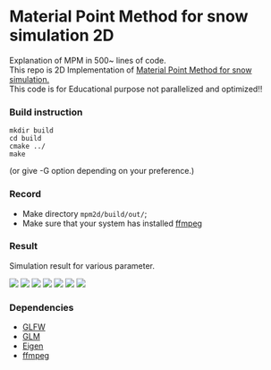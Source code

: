 # Material Point Method for snow simulation 2D

Explanation of MPM in 500~ lines of code.\
This repo is 2D Implementation of [Material Point Method for snow simulation.](https://www.math.ucla.edu/~jteran/papers/SSCTS13.pdf)
\
This code is for Educational purpose not parallelized and optimized!!
### Build instruction
```
mkdir build
cd build
cmake ../
make
```
(or give -G option depending on your preference.)
### Record
- Make directory `mpm2d/build/out/`;
- Make sure that your system has installed [ffmpeg](https://ffmpeg.org/download.html#build-windows)





### Result

Simulation result for various parameter.

[comment]: <> (![1]&#40;https://github.com/LEE-JAE-HYUN179/mpm2d/blob/master/out/1.gif&#41;)

[comment]: <> (![2]&#40;https://github.com/LEE-JAE-HYUN179/mpm2d/blob/master/out/2.gif&#41;)

[comment]: <> (![3]&#40;https://github.com/LEE-JAE-HYUN179/mpm2d/blob/master/out/3.gif&#41;)

[comment]: <> (![4]&#40;https://github.com/LEE-JAE-HYUN179/mpm2d/blob/master/out/4.gif&#41;)

[comment]: <> (![5]&#40;https://github.com/LEE-JAE-HYUN179/mpm2d/blob/master/out/5.gif&#41;)

[comment]: <> (![6]&#40;https://github.com/LEE-JAE-HYUN179/mpm2d/blob/master/out/6.gif&#41;)

[comment]: <> (![7]&#40;https://github.com/LEE-JAE-HYUN179/mpm2d/blob/master/out/7.gif&#41;)
<img src="https://github.com/LEE-JAE-HYUN179/mpm2d/blob/master/out/1.gif" style=""> <img src="https://github.com/LEE-JAE-HYUN179/mpm2d/blob/master/out/2.gif">
<img src="https://github.com/LEE-JAE-HYUN179/mpm2d/blob/master/out/3.gif"> <img src="hhttps://github.com/LEE-JAE-HYUN179/mpm2d/blob/master/out/4.gif">
<img src="hhttps://github.com/LEE-JAE-HYUN179/mpm2d/blob/master/out/5.gif"> <img src="https://github.com/LEE-JAE-HYUN179/mpm2d/blob/master/out/6.gif">
<img src="https://github.com/LEE-JAE-HYUN179/mpm2d/blob/master/out/7.gif"> 

### Dependencies
 - [GLFW](https://github.com/glfw/glfw)
 - [GLM](https://github.com/g-truc/glm)
 - [Eigen](https://eigen.tuxfamily.org/index.php?title=Main_Page)
 - [ffmpeg](https://ffmpeg.org/download.html#build-windows)
